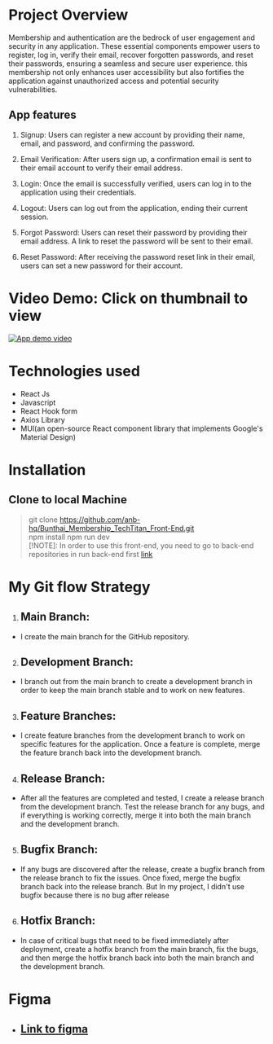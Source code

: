 # Project Overview
Membership and authentication are the bedrock of user engagement and security in any application. These essential components empower users to register, log in, verify their email, recover forgotten passwords, and reset their passwords, ensuring a seamless and secure user experience.
this membership not only enhances user accessibility but also fortifies the application against unauthorized access and potential security vulnerabilities.
## App features
1. Signup: Users can register a new account by providing their name, email, and password, and confirming the password.

2. Email Verification: After users sign up, a confirmation email is sent to their email account to verify their email address.

3. Login: Once the email is successfully verified, users can log in to the application using their credentials.

4. Logout: Users can log out from the application, ending their current session.

5. Forgot Password: Users can reset their password by providing their email address. A link to reset the password will be sent to their email.

6. Reset Password: After receiving the password reset link in their email, users can set a new password for their account.
# Video Demo: Click on thumbnail to view
[![App demo video](http://img.youtube.com/vi/C4puN0d6GOg/0.jpg)](http://www.youtube.com/watch?v=C4puN0d6GOg)
# Technologies used 
- React Js
- Javascript
- React Hook form
- Axios Library
- MUI(an open-source React component library that implements Google's Material Design)
# Installation
## Clone to local Machine
> git clone https://github.com/anb-hq/Bunthai_Membership_TechTitan_Front-End.git <br>
> npm install 
> npm run dev <br>
> [!NOTE]: In order to use this front-end, you need to go to back-end repositories in run back-end first [link](https://github.com/anb-hq/Bunthai_Membership_TechTitan_Back-End.git)

# My Git flow Strategy
1. ## Main Branch: 
- I create the main branch for the GitHub repository.
2. ## Development Branch: 
- I branch out from the main branch to create a development branch in order to keep the main branch stable and to work on new features.

3. ## Feature Branches: 
- I create feature branches from the development branch to work on specific features for the application. Once a feature is complete, merge the feature branch back into the development branch.

4. ## Release Branch: 
- After all the features are completed and tested, I create a release branch from the development branch. Test the release branch for any bugs, and if everything is working correctly, merge it into both the main branch and the development branch.

5. ## Bugfix Branch: 
- If any bugs are discovered after the release, create a bugfix branch from the release branch to fix the issues. Once fixed, merge the bugfix branch back into the release branch. But In my project, I didn't use bugfix because there is no bug after release

6. ## Hotfix Branch: 
- In case of critical bugs that need to be fixed immediately after deployment, create a hotfix branch from the main branch, fix the bugs, and then merge the hotfix branch back into both the main branch and the development branch.

# Figma 
- ## [Link to figma](https://www.figma.com/file/RLV3JaQUIj80ma10xWc1LR/Membership-Screen?type=design&node-id=0%3A1&mode=design&t=tYf5lZ17Ukw3BO6n-1)
